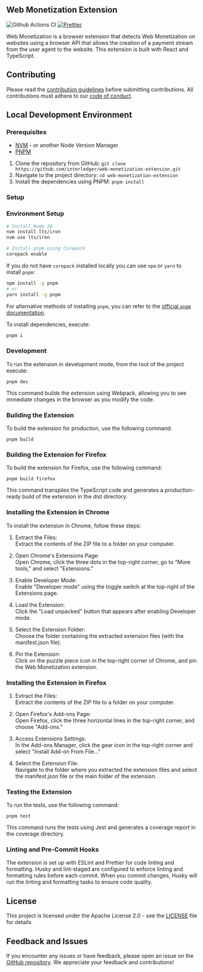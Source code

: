 ## Web Monetization Extension

![Github Actions CI](https://github.com/interledger/web-monetization-extension/actions/workflows/sanity.yml/badge.svg?branch=main)
[![Prettier](https://img.shields.io/badge/code_style-prettier-ff69b4.svg?style=flat-square)](https://prettier.io/)

Web Monetization is a browser extension that detects Web Monetization on websites using a browser API that allows the
creation of a payment stream from the user agent to the website. This extension is built with React and TypeScript.

## Contributing

Please read the [contribution guidelines](.github/CONTRIBUTING.md) before submitting contributions. All contributions must adhere to our [code of conduct](.github/CODE_OF_CONDUCT.md).

## Local Development Environment

### Prerequisites

- [NVM](https://github.com/nvm-sh/nvm) - or another Node Version Manager
- [PNPM](https://pnpm.io/)

1. Clone the repository from GitHub: `git clone https://github.com/interledger/web-monetization-extension.git`
2. Navigate to the project directory: `cd web-monetization-extension`
3. Install the dependencies using PNPM: `pnpm install`

### Setup

### Environment Setup

```sh
# Install Node 20
nvm install lts/iron
nvm use lts/iron

# Install pnpm using Corepack
corepack enable
```

If you do not have `corepack` installed locally you can use `npm` or `yarn` to install `pnpm`:

```sh
npm install -g pnpm
# or
yarn install -g pnpm
```

For alternative methods of installing `pnpm`, you can refer to the [official `pnpm` documentation](https://pnpm.io/installation).

To install dependencies, execute:

```sh
pnpm i
```

### Development

To run the extension in development mode, from the root of the project execute:

`pnpm dev`

This command builds the extension using Webpack, allowing you to see immediate changes in the browser
as you modify the code.

### Building the Extension

To build the extension for production, use the following command:

`pnpm build`

### Building the Extension for Firefox

To build the extension for Firefox, use the following command:

`pnpm build firefox`

This command transpiles the TypeScript code and generates a production-ready build of the extension in the dist
directory.

### Installing the Extension in Chrome

To install the extension in Chrome, follow these steps:

1. Extract the Files:<br/>
   Extract the contents of the ZIP file to a folder on your computer.

2. Open Chrome's Extensions Page:<br/>
   Open Chrome, click the three dots in the top-right corner, go to "More tools," and select "Extensions."

3. Enable Developer Mode:<br/>
   Enable "Developer mode" using the toggle switch at the top-right of the Extensions page.

4. Load the Extension:<br/>
   Click the "Load unpacked" button that appears after enabling Developer mode.

5. Select the Extension Folder:<br/>
   Choose the folder containing the extracted extension files (with the manifest.json file).

6. Pin the Extension:<br/>
   Click on the puzzle piece icon in the top-right corner of Chrome, and pin the Web Monetization extension.

### Installing the Extension in Firefox

1. Extract the Files:<br/>
   Extract the contents of the ZIP file to a folder on your computer.

2. Open Firefox's Add-ons Page:<br/>
   Open Firefox, click the three horizontal lines in the top-right corner, and choose "Add-ons."

3. Access Extensions Settings:<br/>
   In the Add-ons Manager, click the gear icon in the top-right corner and select "Install Add-on From File..."

4. Select the Extension File:<br/>
   Navigate to the folder where you extracted the extension files and select the manifest.json file or the main folder of the extension.

### Testing the Extension

To run the tests, use the following command:

`pnpm test`

This command runs the tests using Jest and generates a coverage report in the coverage directory.

### Linting and Pre-Commit Hooks

The extension is set up with ESLint and Prettier for code linting and formatting. Husky and lint-staged are configured
to enforce linting and formatting rules before each commit. When you commit changes, Husky will run the linting and
formatting tasks to ensure code quality.

## License

This project is licensed under the Apache License 2.0 - see the [LICENSE](./LICENSE)
file for details

## Feedback and Issues

If you encounter any issues or have feedback, please open an issue on
the [GitHub repository](https://github.com/interledger/web-monetization-extension/issues). We appreciate your feedback
and contributions!
